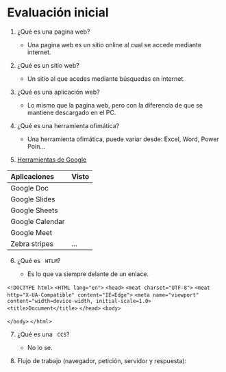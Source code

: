 # Evaluación inicial

1. ¿Qué es una pagina web?

	* Una pagina web es un sitio online al cual se accede mediante internet.

2. ¿Qué es un sitio web?

	* Un sitio al que acedes mediante búsquedas en internet.

3. ¿Qué es una aplicación web?

	* Lo mismo que la pagina web, pero con la diferencia de que se mantiene descargado en el PC.


4. ¿Qué es una herramienta ofimática?

	* Una herramienta ofimática, puede variar desde: Excel, Word, Power Poin... 

5. [Herramientas de Google](https://www.google.com/intl/es-419/chrome/browser-tools/ "Descargar Chrome")

|Aplicaciones|Visto|
|:-----|:-----|
|Google Doc|
|Google Slides|
|Google Sheets|
|Google Calendar|
|Google Meet|
|Zebra stripes|...|

6. ¿Qué es `` HTLM``?

	* Es lo que va siempre delante de un enlace.

``<!DOCTYPE html>``
``<HTML lang="en">``
``<head>``
    ``<meat charset="UTF-8">``
    ``<meat http="X-UA-Compatible" content="IE=Edge">``
    ``<meta name="viewport" content="width=device-width, initial-scale=1.0>``
    ``<title>Document</title>``
``</head>``
``<body>``

``</body>``
``</html>``


7. ¿Qué es una `` CCS``?

	* No lo se.

8. Flujo de trabajo  (navegador, petición, servidor y respuesta):






